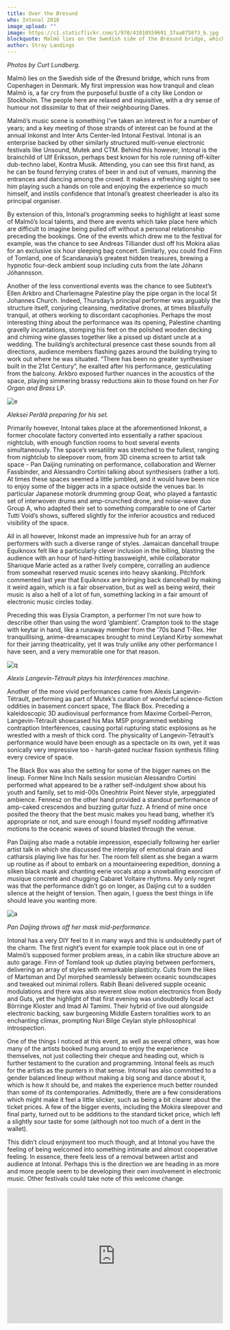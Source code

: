 ```yaml
---
title: Over the Øresund
who: Intonal 2018
image_upload: ""
image: https://c1.staticflickr.com/1/970/41910559691_37aa8758f3_b.jpg
blockquote: Malmö lies on the Swedish side of the Øresund bridge, which runs from Copenhagen in Denmark. My first impression was how tranquil and clean Malmö is, a far cry from the purposeful bustle of a city like London or Stockholm. The people here are relaxed and inquisitive, with a dry sense of humour not dissimilar to that of their neighbouring Danes.
author: Stray Landings
---
```

_Photos by Curt Lundberg._

Malmö lies on the Swedish side of the Øresund bridge, which runs from Copenhagen in Denmark. My first impression was how tranquil and clean Malmö is, a far cry from the purposeful bustle of a city like London or Stockholm. The people here are relaxed and inquisitive, with a dry sense of humour not dissimilar to that of their neighbouring Danes.

Malmö’s music scene is something I’ve taken an interest in for a number of years; and a key meeting of those strands of interest can be found at the annual Inkonst and Inter Arts Center-led Intonal Festival. Intonal is an enterprise backed by other similarly structured multi-venue electronic festivals like Unsound, Mutek and CTM. Behind this however, Intonal is the brainchild of Ulf Eriksson, perhaps best known for his role running off-kilter dub-techno label, Kontra Musik. Attending, you can see this first hand, as he can be found ferrying crates of beer in and out of venues, manning the entrances and dancing among the crowd. It makes a refreshing sight to see him playing such a hands on role and enjoying the experience so much himself, and instils confidence that Intonal’s greatest cheerleader is also its principal organiser.

By extension of this, Intonal’s programming seeks to highlight at least some of Malmö’s local talents, and there are events which take place here which are difficult to imagine being pulled off without a personal relationship preceding the bookings. One of the events which drew me to the festival for example, was the chance to see Andreas Tilliander dust off his Mokira alias for an exclusive six hour sleeping bag concert. Similarly, you could find Finn of Tomland, one of Scandanavia’s greatest hidden treasures, brewing a hypnotic four-deck ambient soup including cuts from the late Jóhann Jóhannsson.

Another of the less conventional events was the chance to see Subtext’s Ellen Arkbro and Charlemagne Palestine play the pipe organ in the local St Johannes Church. Indeed, Thursday’s principal performer was arguably the structure itself, conjuring cleansing, meditative drones, at times blissfully tranquil, at others working to discordant cacophonies. Perhaps the most interesting thing about the performance was its opening, Palestine chanting gravelly incantations, stomping his feet on the polished wooden decking and chiming wine glasses together like a pissed up distant uncle at a wedding. The building’s architectural presence cast these sounds from all directions, audience members flashing gazes around the building trying to work out where he was situated. “There has been no greater synthesiser built in the 21st Century”, he exalted after his performance, gesticulating from the balcony. Arkbro exposed further nuances in the acoustics of the space, playing simmering brassy reductions akin to those found on her _For Organ and Brass_ LP.

![e](https://c1.staticflickr.com/1/910/28042870498_f3551ab4e1_b.jpg)

_Aleksei Perälä preparing for his set._

Primarily however, Intonal takes place at the aforementioned Inkonst, a former chocolate factory converted into essentially a rather spacious nightclub, with enough function rooms to host several events simultaneously. The space’s versatility was stretched to the fullest, ranging from nightclub to sleepover room, from 3D cinema screen to artist talk space - Pan Daijing ruminating on performance, collaboration and Werner Fassbinder, and Alessandro Cortini talking about synthesisers (rather a lot). At times these spaces seemed a little jumbled, and it would have been nice to enjoy some of the bigger acts in a space outside the venues bar. In particular Japanese motorik drumming group Goat, who played a fantastic set of interwoven drums and amp-crunched drone, and noise-wave duo Group A, who adapted their set to something comparable to one of Carter Tutti Void’s shows, suffered slightly for the inferior acoustics and reduced visibility of the space. 

All in all however, Inkonst made an impressive hub for an array of performers with such a diverse range of styles. Jamaican dancehall troupe Equiknoxx felt like a particularly clever inclusion in the billing, blasting the audience with an hour of hard-hitting bassweight, while collaborator Shanique Marie acted as a rather lively compère, corralling an audience from somewhat reserved music scenes into heavy skanking. Pitchfork commented last year that Equiknoxx are bringing back dancehall by making it weird again, which is a fair observation, but as well as being weird, their music is also a hell of a lot of fun, something lacking in a fair amount of electronic music circles today.

Preceding this was Elysia Crampton, a performer I’m not sure how to describe other than using the word ‘glambient’. Crampton took to the stage with keytar in hand, like a runaway member from the ‘70s band T-Rex. Her tranquillising, anime-dreamscapes brought to mind Leyland Kirby somewhat for their jarring theatricality, yet it was truly unlike any other performance I have seen, and a very memorable one for that reason.

![q](https://c1.staticflickr.com/1/978/41870520451_0792c2242f_b.jpg)

_Alexis Langevin-Tétrault plays his Interférences machine._

Another of the more vivid performances came from Alexis Langevin-Tétrault, performing as part of Mutek’s curation of wonderful science-fiction oddities in basement concert space, The Black Box. Preceding a kaleidoscopic 3D audiovisual performance from Maxime Corbeil-Perron, Langevin-Tétrault showcased his Max MSP programmed webbing contraption Interférences, causing portal rupturing static explosions as he wrestled with a mesh of thick cord. The physicality of Langevin-Tétrault’s performance would have been enough as a spectacle on its own, yet it was sonically very impressive too - harsh-gated nuclear fission synthesis filling every crevice of space.

The Black Box was also the setting for some of the bigger names on the lineup. Former Nine Inch Nails session musician Alessandro Cortini performed what appeared to be a rather self-indulgent show about his youth and family, set to mid-00s Oneohtrix Point Never style, arpeggiated ambience. Fennesz on the other hand provided a standout performance of amp-caked crescendos and buzzing guitar fuzz. A friend of mine once posited the theory that the best music makes you head bang, whether it’s appropriate or not, and sure enough I found myself nodding affirmative motions to the oceanic waves of sound blasted through the venue.

Pan Daijing also made a notable impression, especially following her earlier artist talk in which she discussed the interplay of emotional drain and catharsis playing live has for her. The room fell silent as she began a warm up routine as if about to embark on a mountaineering expedition, donning a silken black mask and chanting eerie vocals atop a snowballing exorcism of musique concreté and chugging Cabaret Voltaire rhythms. My only regret was that the performance didn’t go on longer, as Daijing cut to a sudden silence at the height of tension. Then again, I guess the best things in life should leave you wanting more.

![a](https://c1.staticflickr.com/1/972/41870521781_e32e54be63_b.jpg)

_Pan Daijing throws off her mask mid-performance._

Intonal has a very DIY feel to it in many ways and this is undoubtedly part of the charm. The first night’s event for example took place out in one of Malmö’s supposed former problem areas, in a cabin like structure above an auto garage. Finn of Tomland took up duties playing between performers, delivering an array of styles with remarkable plasticity. Cuts from the likes of Martsman and Dyl morphed seamlessly between oceanic soundscapes and tweaked out minimal rollers. Rabih Beani delivered supple oceanic modulations and there was also reverent slow motion electronics from Body and Guts, yet the highlight of that first evening was undoubtedly local act Börringe Kloster and Imad Al Tamimi. Their hybrid of live oud alongside electronic backing, saw burgeoning Middle Eastern tonalities work to an enchanting climax, prompting Nuri Bilge Ceylan style philosophical introspection.

One of the things I noticed at this event, as well as several others, was how many of the artists booked hung around to enjoy the experience themselves, not just collecting their cheque and heading out, which is further testament to the curation and programming. Intonal feels as much for the artists as the punters in that sense. Intonal has also committed to a gender balanced lineup without making a big song and dance about it, which is how it should be, and makes the experience much better rounded than some of its contemporaries. Admittedly, there are a few considerations which might make it feel a little slicker, such as being a bit clearer about the ticket prices. A few of the bigger events, including the Mokira sleepover and final party, turned out to be additions to the standard ticket price, which left a slightly sour taste for some (although not too much of a dent in the wallet). 

This didn’t cloud enjoyment too much though, and at Intonal you have the feeling of being welcomed into something intimate and almost cooperative feeling. In essence, there feels less of a removal between artist and audience at Intonal. Perhaps this is the direction we are heading in as more and more people seem to be developing their own involvement in electronic music. Other festivals could take note of this welcome change.

<iframe width="100%" height="315" src="https://www.youtube.com/embed/zDvbg2z7760" frameborder="0" allow="autoplay; encrypted-media" allowfullscreen></iframe>